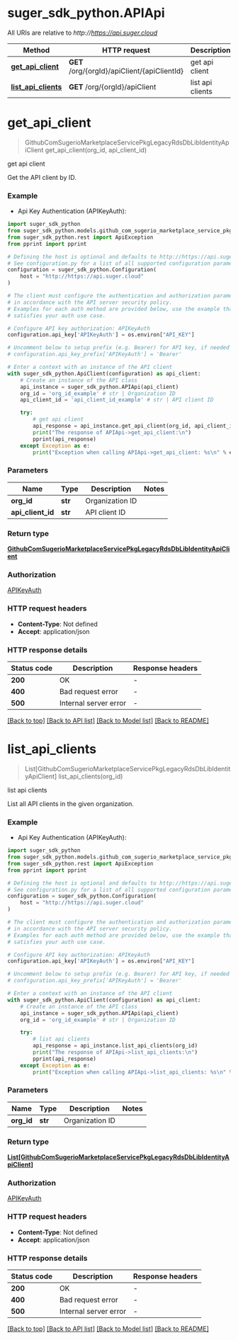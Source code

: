 # suger_sdk_python.APIApi

All URIs are relative to *http://https://api.suger.cloud*

Method | HTTP request | Description
------------- | ------------- | -------------
[**get_api_client**](APIApi.md#get_api_client) | **GET** /org/{orgId}/apiClient/{apiClientId} | get api client
[**list_api_clients**](APIApi.md#list_api_clients) | **GET** /org/{orgId}/apiClient | list api clients


# **get_api_client**
> GithubComSugerioMarketplaceServicePkgLegacyRdsDbLibIdentityApiClient get_api_client(org_id, api_client_id)

get api client

Get the API client by ID.

### Example

* Api Key Authentication (APIKeyAuth):

```python
import suger_sdk_python
from suger_sdk_python.models.github_com_sugerio_marketplace_service_pkg_legacy_rds_db_lib_identity_api_client import GithubComSugerioMarketplaceServicePkgLegacyRdsDbLibIdentityApiClient
from suger_sdk_python.rest import ApiException
from pprint import pprint

# Defining the host is optional and defaults to http://https://api.suger.cloud
# See configuration.py for a list of all supported configuration parameters.
configuration = suger_sdk_python.Configuration(
    host = "http://https://api.suger.cloud"
)

# The client must configure the authentication and authorization parameters
# in accordance with the API server security policy.
# Examples for each auth method are provided below, use the example that
# satisfies your auth use case.

# Configure API key authorization: APIKeyAuth
configuration.api_key['APIKeyAuth'] = os.environ["API_KEY"]

# Uncomment below to setup prefix (e.g. Bearer) for API key, if needed
# configuration.api_key_prefix['APIKeyAuth'] = 'Bearer'

# Enter a context with an instance of the API client
with suger_sdk_python.ApiClient(configuration) as api_client:
    # Create an instance of the API class
    api_instance = suger_sdk_python.APIApi(api_client)
    org_id = 'org_id_example' # str | Organization ID
    api_client_id = 'api_client_id_example' # str | API client ID

    try:
        # get api client
        api_response = api_instance.get_api_client(org_id, api_client_id)
        print("The response of APIApi->get_api_client:\n")
        pprint(api_response)
    except Exception as e:
        print("Exception when calling APIApi->get_api_client: %s\n" % e)
```



### Parameters


Name | Type | Description  | Notes
------------- | ------------- | ------------- | -------------
 **org_id** | **str**| Organization ID | 
 **api_client_id** | **str**| API client ID | 

### Return type

[**GithubComSugerioMarketplaceServicePkgLegacyRdsDbLibIdentityApiClient**](GithubComSugerioMarketplaceServicePkgLegacyRdsDbLibIdentityApiClient.md)

### Authorization

[APIKeyAuth](../README.md#APIKeyAuth)

### HTTP request headers

 - **Content-Type**: Not defined
 - **Accept**: application/json

### HTTP response details

| Status code | Description | Response headers |
|-------------|-------------|------------------|
**200** | OK |  -  |
**400** | Bad request error |  -  |
**500** | Internal server error |  -  |

[[Back to top]](#) [[Back to API list]](../README.md#documentation-for-api-endpoints) [[Back to Model list]](../README.md#documentation-for-models) [[Back to README]](../README.md)

# **list_api_clients**
> List[GithubComSugerioMarketplaceServicePkgLegacyRdsDbLibIdentityApiClient] list_api_clients(org_id)

list api clients

List all API clients in the given organization.

### Example

* Api Key Authentication (APIKeyAuth):

```python
import suger_sdk_python
from suger_sdk_python.models.github_com_sugerio_marketplace_service_pkg_legacy_rds_db_lib_identity_api_client import GithubComSugerioMarketplaceServicePkgLegacyRdsDbLibIdentityApiClient
from suger_sdk_python.rest import ApiException
from pprint import pprint

# Defining the host is optional and defaults to http://https://api.suger.cloud
# See configuration.py for a list of all supported configuration parameters.
configuration = suger_sdk_python.Configuration(
    host = "http://https://api.suger.cloud"
)

# The client must configure the authentication and authorization parameters
# in accordance with the API server security policy.
# Examples for each auth method are provided below, use the example that
# satisfies your auth use case.

# Configure API key authorization: APIKeyAuth
configuration.api_key['APIKeyAuth'] = os.environ["API_KEY"]

# Uncomment below to setup prefix (e.g. Bearer) for API key, if needed
# configuration.api_key_prefix['APIKeyAuth'] = 'Bearer'

# Enter a context with an instance of the API client
with suger_sdk_python.ApiClient(configuration) as api_client:
    # Create an instance of the API class
    api_instance = suger_sdk_python.APIApi(api_client)
    org_id = 'org_id_example' # str | Organization ID

    try:
        # list api clients
        api_response = api_instance.list_api_clients(org_id)
        print("The response of APIApi->list_api_clients:\n")
        pprint(api_response)
    except Exception as e:
        print("Exception when calling APIApi->list_api_clients: %s\n" % e)
```



### Parameters


Name | Type | Description  | Notes
------------- | ------------- | ------------- | -------------
 **org_id** | **str**| Organization ID | 

### Return type

[**List[GithubComSugerioMarketplaceServicePkgLegacyRdsDbLibIdentityApiClient]**](GithubComSugerioMarketplaceServicePkgLegacyRdsDbLibIdentityApiClient.md)

### Authorization

[APIKeyAuth](../README.md#APIKeyAuth)

### HTTP request headers

 - **Content-Type**: Not defined
 - **Accept**: application/json

### HTTP response details

| Status code | Description | Response headers |
|-------------|-------------|------------------|
**200** | OK |  -  |
**400** | Bad request error |  -  |
**500** | Internal server error |  -  |

[[Back to top]](#) [[Back to API list]](../README.md#documentation-for-api-endpoints) [[Back to Model list]](../README.md#documentation-for-models) [[Back to README]](../README.md)

